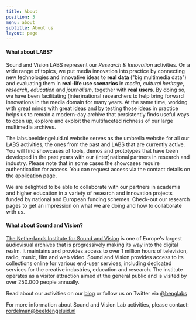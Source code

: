 ```yaml
---
title: About
position: 5
menu: about
subtitle: About us
layout: page
---
```


#### What about LABS?

Sound and Vision LABS represent our *Research & Innovation* activities. On a wide range of topics, we put media innovation into practice by connecting new technologies and innovative ideas to **real data** ("big multimedia data") and evaluating them in **real-life use scenarios** in *media*, *cultural heritage*, *research*, *education* and *journalism*, together with **real users**. By doing so, we have been facilitating (inter)national researchers to help bring forward innovations in the media domain for many years. At the same time, working with great minds with great ideas and by testing those ideas in practice helps us to remain a modern-day archive that persistently finds useful ways to open up, explore and exploit the multifaceted richness of our large multimedia archives. 

The labs.beeldengeluid.nl website serves as the umbrella website for all our LABS activities, the ones from the past and LABS that are currently active. You will find showcases of tools, demos and prototypes that have been developed in the past years with our (inter)national partners in research and industry. Please note that in some cases the showcases require authentication for access. You can request access via the contact details on the application page.

We are delighted to be able to collaborate with our partners in academia and higher education in a variety of research and innovation projects funded by national and European funding schemes. Check-out our research pages to get an impression on what we are doing and how to collaborate with us.  

<!-- colsplit -->

#### What about Sound and Vision?

[The Netherlands Institute for Sound and Vision](https://www.beeldengeluid.nl) is one of Europe's largest audiovisual archives that is progressively making its way into the digital realm. It maintains and provides access to over 1 million hours of television, radio, music, film and web video. Sound and Vision provides access to its collections online for various end-user services, including dedicated services for the creative industries, education and research. The institute operates as a visitor attraction aimed at the general public and is visited by over 250.000 people annually.

Read about our activities on our [blog](https://www.beeldengeluid.nl/kennis/blog) or follow us on Twitter via [@benglabs](https://twitter.com/benglabs)

For more information about Sound and Vision Lab activities, please contact: [rordelman@beeldengeluid.nl](mailto:rordelman@beeldengeluid.nl)
